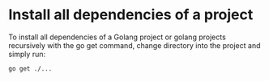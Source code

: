# Install all dependencies of a project
To install all dependencies of a Golang project or golang projects recursively with the go get command, change directory into the project and simply run:
```
go get ./...
```

